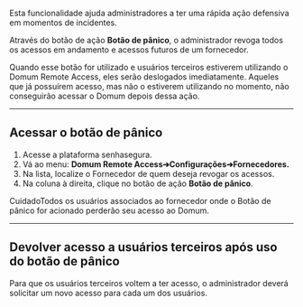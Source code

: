 Esta funcionalidade ajuda administradores a ter uma rápida ação defensiva em momentos de incidentes.

Através do botão de ação **Botão de pânico**, o administrador revoga todos os acessos em andamento e acessos futuros de um fornecedor.

Quando esse botão for utilizado e usuários terceiros estiverem utilizando o Domum Remote Access, eles serão deslogados imediatamente. Aqueles que já possuírem acesso, mas não o estiverem utilizando no momento, não conseguirão acessar o Domum depois dessa ação.



---

## Acessar o botão de pânico

1. Acesse a plataforma senhasegura.
2. Vá ao menu: **Domum Remote Access➔Configurações➔Fornecedores.**
3. Na lista, localize o Fornecedor de quem deseja revogar os acessos.
4. Na coluna à direita, clique no botão de ação **Botão de pânico**.

CuidadoTodos os usuários associados ao fornecedor onde o Botão de pânico for acionado perderão seu acesso ao Domum.

---

## Devolver acesso a usuários terceiros após uso do botão de pânico

Para que os usuários terceiros voltem a ter acesso, o administrador deverá solicitar um novo acesso para cada um dos usuários.

  


